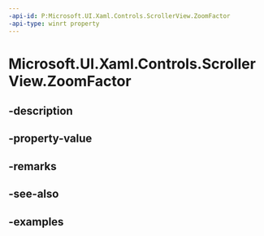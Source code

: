 ```yaml
---
-api-id: P:Microsoft.UI.Xaml.Controls.ScrollerView.ZoomFactor
-api-type: winrt property
---
```


<!-- Property syntax.
public float ZoomFactor { get; }
-->

# Microsoft.UI.Xaml.Controls.ScrollerView.ZoomFactor

## -description

## -property-value

## -remarks

## -see-also

## -examples

